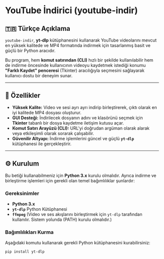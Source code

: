 # YouTube İndirici (youtube-indir)

## 🇹🇷 Türkçe Açıklama

`youtube-indir`, **yt-dlp** kütüphanesini kullanarak YouTube videolarını mevcut en yüksek kalitede ve MP4 formatında indirmek için tasarlanmış basit ve güçlü bir Python aracıdır.

Bu program, hem **komut satırından (CLI)** hızlı bir şekilde kullanılabilir hem de indirme öncesinde kullanıcının videoyu kaydetmek istediği konumu **"Farklı Kaydet" penceresi** (Tkinter) aracılığıyla seçmesini sağlayarak kullanıcı dostu bir deneyim sunar.

---

## 🚀 Özellikler

* **Yüksek Kalite:** Video ve sesi ayrı ayrı indirip birleştirerek, çıktı olarak en iyi kalitede MP4 dosyası oluşturur.
* **GUI Desteği:** İndirilecek dosyanın adını ve klasörünü seçmek için **Tkinter** tabanlı bir dosya kaydetme iletişim kutusu açar.
* **Komut Satırı Arayüzü (CLI):** URL'yi doğrudan argüman olarak alarak veya etkileşimli olarak sorarak çalışabilir.
* **Güvenilir Altyapı:** İndirme işlemlerini güncel ve güçlü **`yt-dlp`** kütüphanesi ile gerçekleştirir.

---

## ⚙️ Kurulum

Bu betiği kullanabilmeniz için **Python 3.x** kurulu olmalıdır. Ayrıca indirme ve birleştirme işlemleri için gerekli olan temel bağımlılıklar şunlardır:

### Gereksinimler

* **Python 3.x**
* **`yt-dlp`** Python Kütüphanesi
* **`ffmpeg`** (Video ve ses akışlarını birleştirmek için `yt-dlp` tarafından kullanılır. Sistem yolunda (PATH) kurulu olmalıdır.)

### Bağımlılıkları Kurma

Aşağıdaki komutu kullanarak gerekli Python kütüphanesini kurabilirsiniz:

```bash
pip install yt-dlp